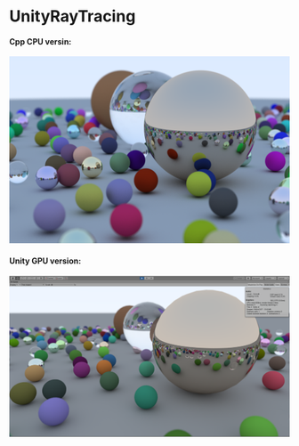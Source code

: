 # UnityRayTracing



#### Cpp CPU versin:

![CPU version](docs/ch12-Final-Scene_ns_500.png)

#### Unity GPU version:

![CPU version](docs/ch12-gpu.png)
